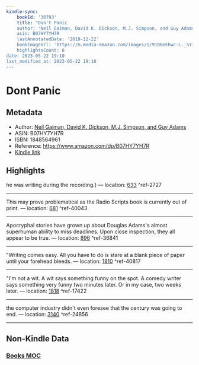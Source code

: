 ```yaml
---
kindle-sync:
    bookId: '30793'
    title: "Don't Panic
    author: 'Neil Gaiman, David K. Dickson, M.J. Simpson, and Guy Adams'
    asin: B07HY7YH7R
    lastAnnotatedDate: '2019-12-22'
    bookImageUrl: 'https://m.media-amazon.com/images/I/910BeEhwc-L._SY160.jpg'
    highlightsCount: 6
date: 2023-05-22 19:10
last_modified_at: 2023-05-22 19:10
---
```


# Dont Panic

## Metadata

-   Author: [Neil Gaiman, David K. Dickson, M.J. Simpson, and Guy Adams](https://www.amazon.comundefined)
-   ASIN: B07HY7YH7R
-   ISBN: 1848564961
-   Reference: https://www.amazon.com/dp/B07HY7YH7R
-   [Kindle link](kindle://book?action=open&asin=B07HY7YH7R)

## Highlights

he was writing during the recording.) — location: [633](kindle://book?action=open&asin=B07HY7YH7R&location=633) ^ref-2727

---

This may prove problematical as the Radio Scripts book is currently out of print. — location: [681](kindle://book?action=open&asin=B07HY7YH7R&location=681) ^ref-40043

---

Apocryphal stories have grown up about Douglas Adams's almost superhuman ability to miss deadlines. Upon close inspection, they all appear to be true. — location: [896](kindle://book?action=open&asin=B07HY7YH7R&location=896) ^ref-36841

---

"Writing comes easy. All you have to do is stare at a blank piece of paper until your forehead bleeds. — location: [1810](kindle://book?action=open&asin=B07HY7YH7R&location=1810) ^ref-40817

---

"I'm not a wit. A wit says something funny on the spot. A comedy writer says something very funny two minutes later. Or in my case, two weeks later. — location: [1818](kindle://book?action=open&asin=B07HY7YH7R&location=1818) ^ref-17422

---

the computer industry didn't even foresee that the century was going to end. — location: [3140](kindle://book?action=open&asin=B07HY7YH7R&location=3140) ^ref-24856

---

## Non-Kindle Data

### [Books MOC](Books%20MOC.md)
